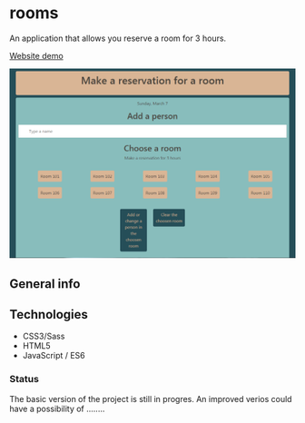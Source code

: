 # rooms

An application that allows you reserve a room for 3 hours. 

[Website demo](https://agata-nowicka.github.io/rooms/)


![Website screenshot](./screen_room.png)
 
## General info



## Technologies

- CSS3/Sass
- HTML5
- JavaScript / ES6 


### Status
The basic version of the project is still in progres. An improved verios could have a possibility of ........ 

